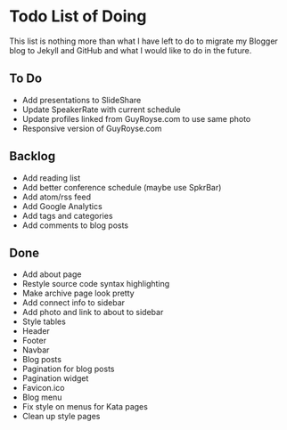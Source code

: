 # Todo List of Doing

This list is nothing more than what I have left to do to migrate my Blogger
blog to Jekyll and GitHub and what I would like to do in the future.

## To Do

  - Add presentations to SlideShare
  - Update SpeakerRate with current schedule
  - Update profiles linked from GuyRoyse.com to use same photo
  - Responsive version of GuyRoyse.com

## Backlog

  - Add reading list
  - Add better conference schedule (maybe use SpkrBar)
  - Add atom/rss feed
  - Add Google Analytics
  - Add tags and categories
  - Add comments to blog posts

## Done

  - Add about page
  - Restyle source code syntax highlighting
  - Make archive page look pretty
  - Add connect info to sidebar
  - Add photo and link to about to sidebar
  - Style tables
  - Header
  - Footer
  - Navbar
  - Blog posts
  - Pagination for blog posts
  - Pagination widget
  - Favicon.ico
  - Blog menu
  - Fix style on menus for Kata pages
  - Clean up style pages
